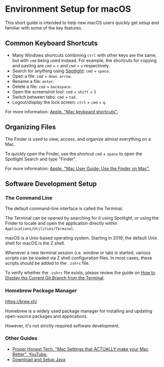 # Environment Setup for macOS

This short guide is intended to help new macOS users quickly get setup and familiar with some of the key features.

## Common Keyboard Shortcuts

- Many Windows shortcuts combining `ctrl` with other keys are the same, but with `cmd` being used instead. For example, the shortcuts for copying and pasting are `cmd` + `c` and `cmd` + `v` respectively.
- Search for anything using [Spotlight](https://support.apple.com/en-ca/guide/mac-help/mchlp1008/mac): `cmd` + `space`.
- Open a file: `cmd` + `down arrow`.
- Rename a file: `enter`.
- Delete a file: `cmd` + `backspace`.
- Open the screenshot tool: `cmd` + `shift` + `5`
- Switch between tabs: `cmd` + `tab`.
- Logout/display the lock screen: `ctrl` + `cmd` + `q`.

For more information: [Apple. "Mac keyboard shortcuts".](https://support.apple.com/en-ca/102650)

## Organizing Files

The Finder is used to view, access, and organize almost everything on a Mac.

To quickly open the Finder, use the shortcut `cmd` + `space` to open the Spotlight Search and type "Finder".

For more information: [Apple. "Mac User Guide: Use the Finder on Mac".](https://support.apple.com/en-ca/guide/mac-help/mchlp2605/mac)

## Software Development Setup

### The Command Line

The default command-line interface is called the Terminal.

The Terminal can be opened by searching for it using Spotlight, or using the Finder to locate and open the application directly within `Applications/Utilities/Terminal`.

macOS is a Unix-based operating system. Starting in 2019, the default Unix shell for macOS is the Z shell.

Whenever a new terminal session (i.e. window or tab) is started, various scripts can be loaded via Z shell configuration files. In most cases, these scripts should be added to the `.zshrc` file.

To verify whether the `.zshrc` file exists, please review the guide on [How to Display the Current Git Branch from the Terminal](terminal-git-branch.md).

### Homebrew Package Manager

https://brew.sh/

Homebrew is a widely used package manager for installing and updating open-source packages and applications.

However, it's not strictly required software development.

### Other Guides

- [Proper Honest Tech. "Mac Settings that ACTUALLY make your Mac Better". YouTube.](https://www.youtube.com/watch?v=d4A-VkPT1kY)
- [Download and Setup Java](java-setup.md)
